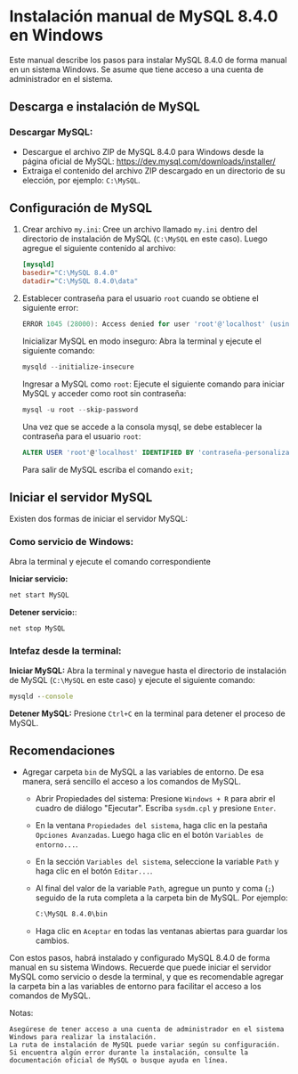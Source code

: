 # Instalación manual de MySQL 8.4.0 en Windows

Este manual describe los pasos para instalar MySQL 8.4.0 de forma manual en un sistema Windows. Se asume que tiene acceso a una cuenta de administrador en el sistema.
## Descarga e instalación de MySQL

### Descargar MySQL:
* Descargue el archivo ZIP de MySQL 8.4.0 para Windows desde la página oficial de MySQL: https://dev.mysql.com/downloads/installer/
* Extraiga el contenido del archivo ZIP descargado en un directorio de su elección, por ejemplo: `C:\MySQL`.

## Configuración de MySQL

1.  Crear archivo `my.ini`: Cree un archivo llamado `my.ini` dentro del directorio de instalación de MySQL (`C:\MySQL` en este caso). Luego agregue el siguiente contenido al archivo:

    ```ini
    [mysqld]
    basedir="C:\MySQL 8.4.0"
    datadir="C:\MySQL 8.4.0\data"
    ```

2. Establecer contraseña para el usuario `root` cuando se obtiene el siguiente error:
    ``` powershell
    ERROR 1045 (28000): Access denied for user 'root'@'localhost' (using password: NO)
    ```


   Inicializar MySQL en modo inseguro: Abra la terminal y ejecute el siguiente comando:

     ```powershell
     mysqld --initialize-insecure
     ```

    Ingresar a MySQL como `root`: Ejecute el siguiente comando para iniciar MySQL y acceder como root sin contraseña:

     ```powershell
     mysql -u root --skip-password
     ```

    Una vez que se accede a la consola mysql, se debe establecer la contraseña para el usuario `root`:

     ```sql
     ALTER USER 'root'@'localhost' IDENTIFIED BY 'contraseña-personalizada';
     ```

    Para salir de MySQL escriba el comando `exit;`

## Iniciar el servidor MySQL

Existen dos formas de iniciar el servidor MySQL:

### Como servicio de Windows:
Abra la terminal y ejecute el comando correspondiente

**Iniciar servicio:**

   ```cmd
   net start MySQL
   ```

**Detener servicio:**:

   ```cmd
   net stop MySQL
   ```

### Intefaz desde la terminal:

**Iniciar MySQL:** Abra la terminal y navegue hasta el directorio de instalación de MySQL (`C:\MySQL` en este caso) y ejecute el siguiente comando:

   ```cmd
   mysqld --console
   ```

**Detener MySQL:** Presione `Ctrl+C` en la terminal para detener el proceso de MySQL.

## Recomendaciones
- Agregar carpeta `bin` de MySQL a las variables de entorno. De esa manera, será sencillo el acceso a los comandos de MySQL.

    - Abrir Propiedades del sistema: Presione `Windows + R` para abrir el cuadro de diálogo "Ejecutar". Escriba `sysdm.cpl` y presione `Enter`.

    - En la ventana `Propiedades del sistema`, haga clic en la pestaña `Opciones Avanzadas`. Luego haga clic en el botón `Variables de entorno...`.

    - En la sección `Variables del sistema`, seleccione la variable `Path` y haga clic en el botón `Editar...`.

    - Al final del valor de la variable `Path`, agregue un punto y coma (`;`) seguido de la ruta completa a la carpeta bin de MySQL. Por ejemplo:

        ```cmd
        C:\MySQL 8.4.0\bin
        ```

    - Haga clic en `Aceptar` en todas las ventanas abiertas para guardar los cambios.

Con estos pasos, habrá instalado y configurado MySQL 8.4.0 de forma manual en su sistema Windows. Recuerde que puede iniciar el servidor MySQL como servicio o desde la terminal, y que es recomendable agregar la carpeta bin a las variables de entorno para facilitar el acceso a los comandos de MySQL.

Notas:

    Asegúrese de tener acceso a una cuenta de administrador en el sistema Windows para realizar la instalación.
    La ruta de instalación de MySQL puede variar según su configuración.
    Si encuentra algún error durante la instalación, consulte la documentación oficial de MySQL o busque ayuda en línea.